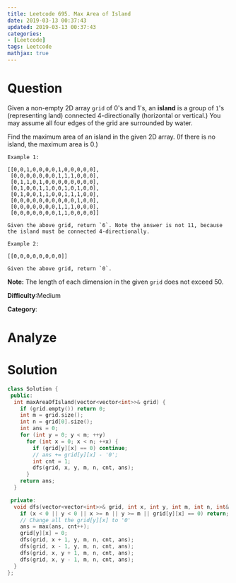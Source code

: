 ```yaml
---
title: Leetcode 695. Max Area of Island
date: 2019-03-13 00:37:43
updated: 2019-03-13 00:37:43
categories: 
- [Leetcode]
tags: Leetcode
mathjax: true
---
```


# Question

Given a non-empty 2D array  `grid`  of 0's and 1's, an  **island**  is a group of  `1`'s (representing land) connected 4-directionally (horizontal or vertical.) You may assume all four edges of the grid are surrounded by water.

Find the maximum area of an island in the given 2D array. (If there is no island, the maximum area is 0.)

```
Example 1:

[[0,0,1,0,0,0,0,1,0,0,0,0,0],
 [0,0,0,0,0,0,0,1,1,1,0,0,0],
 [0,1,1,0,1,0,0,0,0,0,0,0,0],
 [0,1,0,0,1,1,0,0,1,0,1,0,0],
 [0,1,0,0,1,1,0,0,1,1,1,0,0],
 [0,0,0,0,0,0,0,0,0,0,1,0,0],
 [0,0,0,0,0,0,0,1,1,1,0,0,0],
 [0,0,0,0,0,0,0,1,1,0,0,0,0]]

Given the above grid, return `6`. Note the answer is not 11, because the island must be connected 4-directionally.

Example 2:

[[0,0,0,0,0,0,0,0]]

Given the above grid, return `0`.
```

**Note:**  The length of each dimension in the given  `grid`  does not exceed 50.

**Difficulty**:Medium

**Category**:

# Analyze


# Solution

```cpp
class Solution {
 public:
  int maxAreaOfIsland(vector<vector<int>>& grid) {
    if (grid.empty()) return 0;
    int m = grid.size();
    int n = grid[0].size();
    int ans = 0;
    for (int y = 0; y < m; ++y)
      for (int x = 0; x < n; ++x) {
        if (grid[y][x] == 0) continue;
        // ans += grid[y][x] - '0';
        int cnt = 1;
        dfs(grid, x, y, m, n, cnt, ans);
      }
    return ans;
  }

 private:
  void dfs(vector<vector<int>>& grid, int x, int y, int m, int n, int& cnt, int& ans) {
    if (x < 0 || y < 0 || x >= n || y >= m || grid[y][x] == 0) return;
    // Change all the grid[y][x] to '0'
    ans = max(ans, cnt++);
    grid[y][x] = 0;
    dfs(grid, x + 1, y, m, n, cnt, ans);
    dfs(grid, x - 1, y, m, n, cnt, ans);
    dfs(grid, x, y + 1, m, n, cnt, ans);
    dfs(grid, x, y - 1, m, n, cnt, ans);
  }
};
```